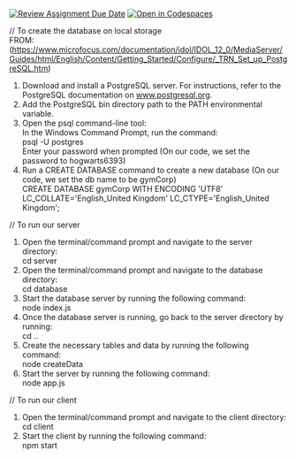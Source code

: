 [![Review Assignment Due Date](https://classroom.github.com/assets/deadline-readme-button-24ddc0f5d75046c5622901739e7c5dd533143b0c8e959d652212380cedb1ea36.svg)](https://classroom.github.com/a/BsFdJ6lI)
[![Open in Codespaces](https://classroom.github.com/assets/launch-codespace-f4981d0f882b2a3f0472912d15f9806d57e124e0fc890972558857b51b24a6f9.svg)](https://classroom.github.com/open-in-codespaces?assignment_repo_id=10177675)

// To create the database on local storage  
FROM:  (https://www.microfocus.com/documentation/idol/IDOL_12_0/MediaServer/Guides/html/English/Content/Getting_Started/Configure/_TRN_Set_up_PostgreSQL.htm) 
1. Download and install a PostgreSQL server. For instructions, refer to the PostgreSQL documentation on www.postgresql.org.
2. Add the PostgreSQL bin directory path to the PATH environmental variable.
3. Open the psql command-line tool:  
  In the Windows Command Prompt, run the command:    
    psql -U postgres  
  Enter your password when prompted (On our code, we set the password to hogwarts6393)  
4. Run a CREATE DATABASE command to create a new database (On our code, we set the db name to be gymCorp)  
   CREATE DATABASE gymCorp WITH ENCODING 'UTF8' LC_COLLATE='English_United Kingdom' LC_CTYPE='English_United Kingdom';
   
// To run our server
1. Open the terminal/command prompt and navigate to the server directory:  
  cd server
2. Open the terminal/command prompt and navigate to the database directory:  
  cd database
3. Start the database server by running the following command:  
  node index.js
4. Once the database server is running, go back to the server directory by running:  
  cd ..
5. Create the necessary tables and data by running the following command:  
  node createData
6. Start the server by running the following command:  
  node app.js
  
// To run our client  
1. Open the terminal/command prompt and navigate to the client directory:  
  cd client
2. Start the client by running the following command:  
  npm start

  
